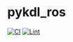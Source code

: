 # pykdl_ros
[![CI](https://github.com/tue-robotics/pykdl_ros/actions/workflows/main.yml/badge.svg)](https://github.com/tue-robotics/pykdl_ros/actions/workflows/main.yml) [![Lint](https://github.com/tue-robotics/pykdl_ros/actions/workflows/black.yml/badge.svg)](https://github.com/tue-robotics/pykdl_ros/actions/workflows/black.yml)
